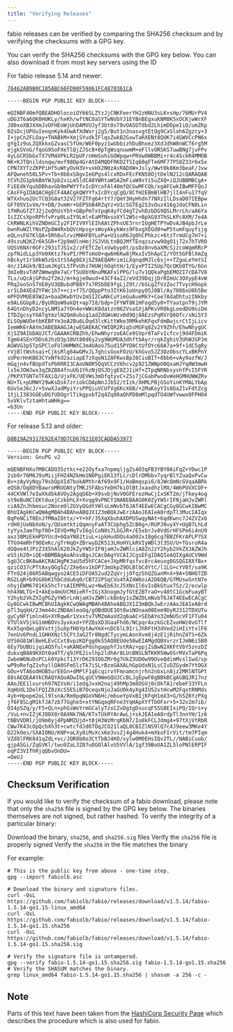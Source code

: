 ```yaml
---
title: "Verifying Releases"
---
```


fabio releases can be verified by comparing the SHA256 checksum
and by verifying the checksums with a GPG key.

You can verify the SHA256 checksums with the GPG key below.
You can also download it from most key servers using the ID

For fabio release 5.14 and newer:

[`76462AB9B0C185ABC66FD98F59861FC4870361CA`](https://keyserver.ubuntu.com/pks/lookup?search=76462AB9B0C185ABC66FD98F59861FC4870361CA&fingerprint=on&op=index)

    -----BEGIN PGP PUBLIC KEY BLOCK-----

    mQINBF40mfQBEADHOlocoiOY66SLZtzJjCNKFeerYH2zHNU3sLK+sHp/76MUrPV4
    uDG3T6a6QK0HUKLy/hxKh/wftNCOaSYTwNVbYJ1EYBnBEgxuKNM8K5xOCKjwWrXF
    J80xoXBJXXmJvOFHEoWjUnDAMVUJyf3bt0sT0vOA5OTdbd2LhimDOpeIiO/umZKp
    0ZsDcjUPUuIenqnKyk4UwAfXdWxrj2g5/But1n3nasvgtEtQg9CaSloh6Zgzcy+3
    I+jpCn2FLOay+THABkM+XmjSYudkIFlqsZwkB2GxwTaRXENt8QUK7i4GWVCcPN6x
    gYgIz9uLZQXkkxGZvasC5fUm/W6F0pyz1wUbbizhDuBhoez3XdJdhW8nWCT6rg5M
    ejgkSVoG/fqoG9SoFXeTlQjZJSc8+0pTgWsqnuwmM+eFllvORSKS7uwBNg7jvFPv
    4yLGCR5bGxTX7VM4XPkLR2pUF/nHmSohiGOWpqw+PRVwOWBBMi+r4c4SckR4MMOB
    NK+KJTQnildsnqw/mvf98Op4GrAtD4MQDFRKD2TSIq60qFTe6MF77P50Z33r6x5x
    CPN7XYTzZKPPiHf5uWtyOvH3V+vxHX2N0zAsRADXW+Jsly/Wwt0k8Km3beaF/Jvw
    AFQwneh50L5Pv+Tb+8b6xS8gvIeGPgs4lcxRDxFEcFKN58OjtDelN212cQARAQAB
    tCVhZG1pbkBmYWJpb2xiLm5ldCA8YWRtaW5AZmFiaW9sYi5uZXQ+iQJUBBMBCgA+
    FiEEdkYqubDBhavGb9mPWYYfxIcDYcoFAl40mfQCGwMFCQk/xgAFCwkIBwMFFQoJ
    CAsFFgIDAQACHgECF4AACgkQWYYfxIcDYcqCgQ/8CfH2EBmBlHB7jlI4nFu17fqV
    WTXxhuo2UcTCQ3G8at32V27FZTFq64rtY7/QmY3HyHhdn77NXzIlLDsaD07IEBpw
    GFf05V1vVm/Y+DB/3vmHr+bEP5bB4RZqYz+U1cSGTEg2S3sOuz416gJdoCFN8Lin
    1fHRuGfZTJ2j2oQhUsYbt+GBpPm7xtpqK4yfCd4gT2vhDzbDG9QSLMrrLh/aA6Ya
    IcZZCsXpnRPhfvPrp0LuIY9Lml+EaMfNxsoXYl2W5c+BpXG93ThSLKPc8XM/7e4A
    CkRWNLKihVZNDmGCIy2FIFIV9YlEIhAAtZPhsUE3rnrIUgHETPYwDvAJB4pbJrLe
    bwnRuWZlYNsPZp8W4RxbQVcHpsg+sWoyAkykWxs9FbxgXEGd0+wP5tumFquyfijg
    eQLnsFU7KlQA+5Rh6ulrvzMNHFBYLoPa+U1soR6Jg0hCPhkzc+6tzTrmUCg7H7+i
    49szuN2KZr6k5GR+f2p9mOlnHmjJSJVULtnBQJMfTEnqzszvw9OgO1j72x7hTVRO
    UQSV6NXr0GFr293iTJS1x2/zFETCZelxVwbyp0t/psDz8nv6aXMcSjzcoWgmRRcP
    zpfNidLLp3Ym9XKtz7kvPI/PRTsHoO+qw6H6Kw8jMxxIv5hApCI/YOt5GFBlXmZq
    hBckyt1rS0kW5zQsStS5Ag0EXjSZ9AEQAMrim1LXqnqdMJlc6sj++TZgoLeYmtSI
    4n/J1AGk9/BIumJKgCL5TPvUhz7HUWjhOqhtH/1/EyxPTI25Up7QcQKb0TYG/6Gn
    3mIeBsvTdPZWmwq0e7aCrTSU8bYNnuMKAFxlPPG/lu7v1QQkaPgbEMOZI7cDA7V8
    TLs/uQcAjGPdu2f2mJ/m+kgjeOwud+43CF4aI2/eVd39DqjjDrRImUc3OXypE4vW
    PRq2ooSnS7VE0yU3QBubdPB8Y7x7R5bDE9fgLjZ9t//bSLgZfVzZoc7TvycH9opk
    zr1LD4XEdZYFWc1h7++ci+f75/QQppPto3ItK61oUnpyO5J0Bl/Ay7086xU8b5Be
    mPFDVMUE8SW2a+baaDKwbYUvImSI2CwNkCuYieGuAueMkY+Coe7AdaDhtuzINkby
    e9ALGGbpRi/ByURQoW9akQt+ap7I8/bdp+IFYWT8K1HFogd5y0+TYaatpnT9jJYM
    64GtnDhyD2ncyLNM1a7YOn4e+WWiK8datzn962VsaSXjAPKvVROkgLoedDU9oiDm
    ITDZgcsyY6ATgYmzlN2Qm8ubig1adZdGWsWzv0d9Qj8AEzsPqRVrQ6Ofc/sNi5Y3
    ELSOpWUOetbKEBFYe3oA2Bu6LOqd3lcKittWke3RMkehKFqxFdmBwjcrCtIjLicv
    IemWK6rAAYmJABEBAAGJAjwEGAEKACYWIQR2Riq5sMGFq8Zv2Y9Zhh/EhwNhygUC
    XjSZ9AIbDAUJCT/GAAAKCRBZhh/EhwNhyrzoEACe9SVpr6TaFvIcfcvj9d4FOmiK
    Tgm64SEnYDDs6JhzD3p38Ut80d6y2vg9WUMUA3dhftbAyr/rqkZghiV3UhWJGPJm
    AGWVG3p5TpSPCloFUlHHMWXCJm4UAoo75ud15PYD8CtUfOYc68A7a+9f+1dC5gRy
    rVjBltWshsai+CjksRlg64wGMvJL7ghcsGoxFOzU/khGvo5JZ3OzObscYLxBKPnY
    sUPerHnKB63CYxNfkd2aziapE7zXqoN1ZAFKwsBp38CiuBIT+8bb6+vAy9azfW/J
    mGqjn4vfBUpdTsPbRRRI3CAoUN8R5QqVCCzV6hcv2p921ZWNpO0QxaHJYq0W3mwH
    ls5eJOWJwx3qZ8ZB84fnuUb1YhzNjOSJDjgE8ZJ1iHf+ZTpqNRNbsyshfPcI5FYR
    /PKPXTGNTeTFAXiQ/UjxFK/UEVWs3mDfqtyvC+Z5s7jCGabPwoOvWeHGMHUWWZRv
    NU+TL+pUMWY29wKsDsk7zriokCDApNnJJb52/tIzk/XHMLPBjGSoYinKYMALYbAp
    6UvSeJ6cJ/+5vwXJadMyiYrsPPQiuVCUfVg6KcX6B/+2MaKoyY3s8DaZ1vFdtZcg
    1tjLI383GOEuDGfUDOgrlTikgpxbT2q4Zq80aQhPD8mMlpqdTO4UWfvwwx0FPH04
    5xVKlvTztaHhtaWHkg==
    =b3Un
    -----END PGP PUBLIC KEY BLOCK-----


For release 5.13 and older:

[`D8B19A29317E92E470D7CD67021E03CADDA53977`](http://pgp.key-server.io/search/0xD8B19A29317E92E470D7CD67021E03CADDA53977)


	-----BEGIN PGP PUBLIC KEY BLOCK-----
	Version: GnuPG v2

	mQENBFHXufMBCADO35ztkc+e22Oyfxa7npmqljgZs4O3qFB3YBY0AiFqZ+YDwc1P
	2sb9r76M6J9sMiijFHZ4NZkHm1NOPgiEK13fLc/cDlrDMbbv7yqrBlYZuaQxPvCw
	Bv+zAyVyNqy79sbQpXId7bokAMthrAf69x9F1/HaBmqspi6/8JWcQmNcGVqaABRk
	eQSB/Oq8DYBawroMRUGNtyTMKJ5FAbsYeDH7kiOlBtJxaxdhzlMX/4W6PUVXCOF+
	44CKVWl7eIwXkdbkAVOy2AgqG6b+X9svbjNvV0GFErozHwCjIxSKT2m/jTkey4oq
	st9eBuNClEKtduxjCzkbhLX+Xvqg9vPNCY1NABEBAAG0K0ZyYW5rIFNjaHJvZWRl
	ciA8ZnJhbmsuc2Nocm9lZGVyQGdtYWlsLmNvbT6JAT4EEwECACgCGy8GCwkIBwMC
	BhUIAgkKCwQWAgMBAh4BAheABQJX1Z3mBQkJwErzAAoJEAIeA8rdpTl3MucIAIqx
	0qPeNCiT0EnJfMNaI0ttx/+Y+hF/35XqXbuhAXDPUSwqyNAt+6qdKwnc7J4ZVZx6
	rdH0jUoNbXoN/y/QUsmtktiQqmnyFaAT3CUphg5ZcB6g+/RUPJ0uyXY+UgB7LhLd
	tyYyxJamfhpf0O+IEVQ+MqTvI6glCoN0s7LGGJR+/E5xbrJv8VdGrHFSPe6i4nU9
	axz38MzEkHPDYUcd+6QaYN82tiuL+ipkHudOOs4aO02x18g6cg7BBZFKrAPLP7SX
	TTG94mRhf9OEeKc/gTrHqQ+ZBrwyDZKS13LHoHYLkRVIyWDl3t3SU/U+TGsroR4a
	dGQoe4tJPzZ3X5hAlK20JkZyYW5rIFNjaHJvZWRlciA8ZnJzY2hyb2VkZXJAZWJh
	eS5jb20+iQE+BBMBAgAoAhsvBgsJCAcDAgYVCAIJCgsEFgIDAQIeAQIXgAUCV9Wd
	5gUJCcBK8wAKCRACHgPK3aU5d5hFCACe+JXpMRfqsfvc8rc4euxg0GSQGI8XfBx+
	qziCO37cPTtAxyQGg5Z/ZXe6xv1kDP73mUkpZ9DLBlbCdYtC/l1LG+cYV8f/sa9K
	FTn924j86R5ABqwgyo2ACE5iDFOA52ud2ZqVrjjOfqzShQZGanM+X+9A+5NHO7ZD
	RG2LqR+b9VG8bKIhbCddu6q0/CB722PSqCVo4tAZ4W6oiA2D6QB/GfMUswSntN7e
	nhyjEWM6701Kk5hcTrsAIEMPRLwz+NwEb63cJ5XNsIl6vIsBkGtuxTSz/2/ecwlp
	hh4XWLTG+I+AkEo4mUUCMdieRf+IGjXXnogmJyfGtE2BTraO+v48tC1GcmFuayBT
	Y2hyb2VkZXIgPGZyYW5rLnNjaHJvZWRlckBnby1sZWZ0LmNvbT6JAT4EEwECACgC
	Gy8GCwkIBwMCBhUIAgkKCwQWAgMBAh4BAheABQJX1Z3mBQkJwErzAAoJEAIeA8rd
	pTl3qqkH/2Jmm44cZNDAmleoOq/gOBdDUE1Ot8wiNOnaa08Eem9DyRJ312TDXUTu
	gyCyNFfimln4G+XYRqw6r1Vxxtv7VMZmAaVd2q6aAC+SEbAYo32mNU5cVF1FTu04
	VTUlkV5jkG1mHBOVs3yxkxd+YPZQsXD3GaaFhd6/NCpqrAxzkGcEZvoHWz8vGTlf
	RxX5qnQeLg8VxttjSuXpfHbYptAwYmX+nDC6lL9IriJhRFtH3dVed2iHIiYtxlF6
	7enUv6PndL1GHHXNzl5CFtJaG2Tr8NgdCTycymLAonXvm8j4zE1jRihnZ4TS+6Zk
	UYS6G01WlBeHLEvCCxt8vpzKQFgg0kS5AQ0EUde58wEIAMgdQBVvrzrIJmN6i5B0
	6Ey7bUBUijqiAQ5ful+aKANEePdshgapphfJstRAz+ppjZsBwN2XKFtVbY5znzDZ
	dukvqB8A9KXOt0a4TT/q9JPE2ivlhp2ldhAr8LUcBNSLNTKKR5HwOSrMVxTaP6Pq
	ZwbeW6NuDsPCLk0YpkcT13YrDK29IObZMr6g7UkZ3UD0w99OveQdimMvslIwd/sp
	wP9oRefqZ1vhyllOA0SFmSlzTk7iSLrBzoGAXALhGpUdxN1LsCIvDZGydm7YtOGX
	GOu+VTA6odHOB5urEEGn+dMPlF1qEcqirvYFmnamcnjrhn2nbxLn8jz2MRlNTGPt
	88sAEQEAAYkCRAQYAQoADwIbLgUCV9WeGQUJCcBLJgEpwF0gBBkBCgAGBQJR17nz
	AAoJEE1lxursh97NIVsH/i1edqJvxH2naj49hMp3m8OSUj0cOkTA1rebeF33YFLn
	XqHUdL1DelFQIZ8zXcS5E5iB7OceqxNjoJaGU0k4yXg4IU52xtHcwM2FqxtRNMds
	4yb+Hpopm2oLl9lsnA/Rm9pqNGoVN6Hc/mbueYpVxB1jKFqH1mX3+G/h5Z6YzPXg
	jf6F8SLgM1kfJA7zb77Gghe5+xtYNGqoqRFne3YqHApXYfTbOFxr+5+32v2m7ib/
	OI4p5Zq/y/F5+QLn+phGsWeYrmGCalyTzxCZvDgtgDsucqF55G8EIxiPQ/IQrs+y
	/VuL+nvIZjKJO8X8r0AXNk7HA/KTxTUkRYArAwLj+skJEAIeA8rdpTl3nnYH/1z6
	tNBVVDRl/jU9m0yj4PpNMZUjd+t0jH3WzMrqKbN7/Io8kFCLJdmg4+97tXjVtRbR
	CWw7K43cOpQchXh3t+cwtcfdJd6TOqJCO21laQL0CBIZlNS9lQ7c4J9eew3MKe4Y
	D22kOes/SXAIONU/KNP+aLXy8iMvXcxKe3vsZj4g4Huk4+mXkoFIrVit/tm7PIqm
	VZd8lFRK841qZdL+vc/JQR8b8o3CtTbBJ4KO/sylw0M0EHsIQv2TL//NABiCuob/
	gjpASGi/ZqGVKl/twu9ZaL3Z07uOGOlAlvU5VVlA/1gf39BoUA1ZL5loPNlERPIF
	oqPZ3VIfhRjqQbvOnDU=
	=OeUJ
	-----END PGP PUBLIC KEY BLOCK-----

## Checksum Verification

If you would like to verify the checksum of a fabio download,
please note that only the `sha256` file is signed by the GPG key
below. The binaries themselves are not signed, but rather hashed.
To verify the integrity of a particular binary:

Download the binary, `sha256`, and `sha256.sig` files
Verify the `sha256` file is properly signed
Verify the `sha256` in the file matches the binary

For example:

```
# This is the public key from above - one-time step.
gpg --import fabiolb.asc

# Download the binary and signature files.
curl -OsL https://github.com/fabiolb/fabio/releases/download/v1.5.14/fabio-1.5.14-go1.15-linux_amd64
curl -OsL https://github.com/fabiolb/fabio/releases/download/v1.5.14/fabio-1.5.14-go1.15.sha256
curl -OsL https://github.com/fabiolb/fabio/releases/download/v1.5.14/fabio-1.5.14-go1.15.sha256.sig

# Verify the signature file is untampered.
gpg --verify fabio-1.5.14-go1.15.sha256.sig fabio-1.5.14-go1.15.sha256
# Verify the SHASUM matches the binary.
grep linux_amd64 fabio-1.5.14-go1.15.sha256 | shasum -a 256 -c -
```

## Note

Parts of this text have been taken from the [HashiCorp Security Page](https://www.hashicorp.com/security.html)
which describes the procedure which is also used for fabio.
